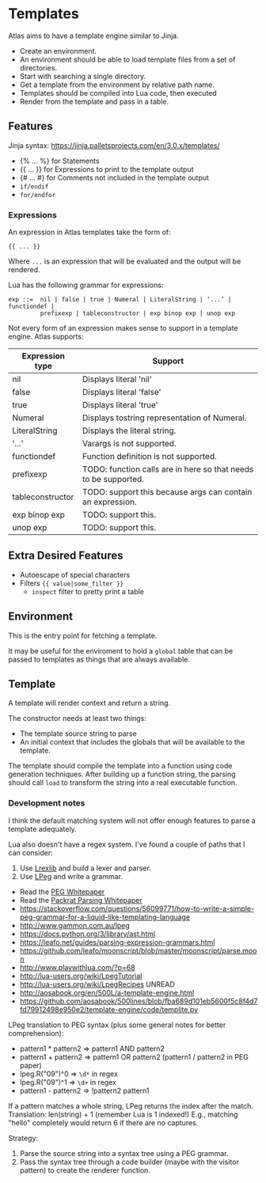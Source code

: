 Templates
=========

Atlas aims to have a template engine similar to Jinja.

* Create an environment.
 * An environment should be able to load template files from a set of directories.
 * Start with searching a single directory.
* Get a template from the environment by relative path name.
 * Templates should be compiled into Lua code, then executed
* Render from the template and pass in a table.

Features
--------

Jinja syntax: https://jinja.palletsprojects.com/en/3.0.x/templates/

* {% ... %} for Statements
* {{ ... }} for Expressions to print to the template output
* {# ... #} for Comments not included in the template output
* `if/endif`
* `for/endfor`

### Expressions

An expression in Atlas templates take the form of:

```jinja
{{ ... }}
```

Where `...` is an expression that will be evaluated
and the output will be rendered.

Lua has the following grammar for expressions:

```
exp ::=  nil | false | true | Numeral | LiteralString | ‘...’ | functiondef |
         prefixexp | tableconstructor | exp binop exp | unop exp
```

Not every form of an expression makes sense to support in a template engine.
Atlas supports:

| Expression type | Support |
| --- | --- |
| nil | Displays literal 'nil' |
| false | Displays literal 'false' |
| true | Displays literal 'true' |
| Numeral | Displays tostring representation of Numeral. |
| LiteralString | Displays the literal string. |
| '...' | Varargs is not supported. |
| functiondef | Function definition is not supported. |
| prefixexp | TODO: function calls are in here so that needs to be supported. |
| tableconstructor | TODO: support this because args can contain an expression. |
| exp binop exp | TODO: support this. |
| unop exp | TODO: support this. |

Extra Desired Features
----------------------

* Autoescape of special characters
* Filters `{{ value|some_filter }}`
  * `inspect` filter to pretty print a table

Environment
-----------

This is the entry point for fetching a template.

It may be useful for the enviroment to hold a `global` table
that can be passed to templates
as things that are always available.

Template
--------

A template will render context and return a string.

The constructor needs at least two things:

* The template source string to parse
* An initial context that includes the globals
  that will be available to the template.

The template should compile the template into a function
using code generation techniques.
After building up a function string,
the parsing should call `load`
to transform the string into a real executable function.

### Development notes

I think the default matching system will not offer enough features
to parse a template adequately.

Lua also doesn't have a regex system.
I've found a couple of paths that I can consider:

1. Use [Lrexlib](https://github.com/rrthomas/lrexlib) and build a lexer and parser.
2. Use [LPeg](http://www.inf.puc-rio.br/~roberto/lpeg/) and write a grammar.
 * Read the [PEG Whitepaper](https://bford.info/pub/lang/peg.pdf)
 * Read the [Packrat Parsing Whitepaper](https://bford.info/pub/lang/packrat-icfp02.pdf)
 * https://stackoverflow.com/questions/56099771/how-to-write-a-simple-peg-grammar-for-a-liquid-like-templating-language
 * http://www.gammon.com.au/lpeg
 * https://docs.python.org/3/library/ast.html
 * https://leafo.net/guides/parsing-expression-grammars.html
 * https://github.com/leafo/moonscript/blob/master/moonscript/parse.moon
 * http://www.playwithlua.com/?p=68
 * http://lua-users.org/wiki/LpegTutorial
 * http://lua-users.org/wiki/LpegRecipes UNREAD
 * http://aosabook.org/en/500L/a-template-engine.html
 * https://github.com/aosabook/500lines/blob/fba689d101eb5600f5c8f4d7fd79912498e950e2/template-engine/code/templite.py

LPeg translation to PEG syntax (plus some general notes for better comprehension):

* pattern1 * pattern2 => pattern1 AND pattern2
* pattern1 + pattern2 => pattern1 OR  pattern2 (pattern1 / pattern2 in PEG paper)
* lpeg.R("09")^0      => `\d*` in regex
* lpeg.R("09")^1      => `\d+` in regex
* pattern1 - pattern2 => !pattern2 pattern1

If a pattern matches a whole string, LPeg returns the index after the match.
Translation: len(string) + 1 (remember Lua is 1 indexed!)
E.g., matching "hello" completely would return 6 if there are no captures.

Strategy:

1. Parse the source string into a syntax tree using a PEG grammar.
2. Pass the syntax tree through a code builder (maybe with the visitor pattern)
   to create the renderer function.
